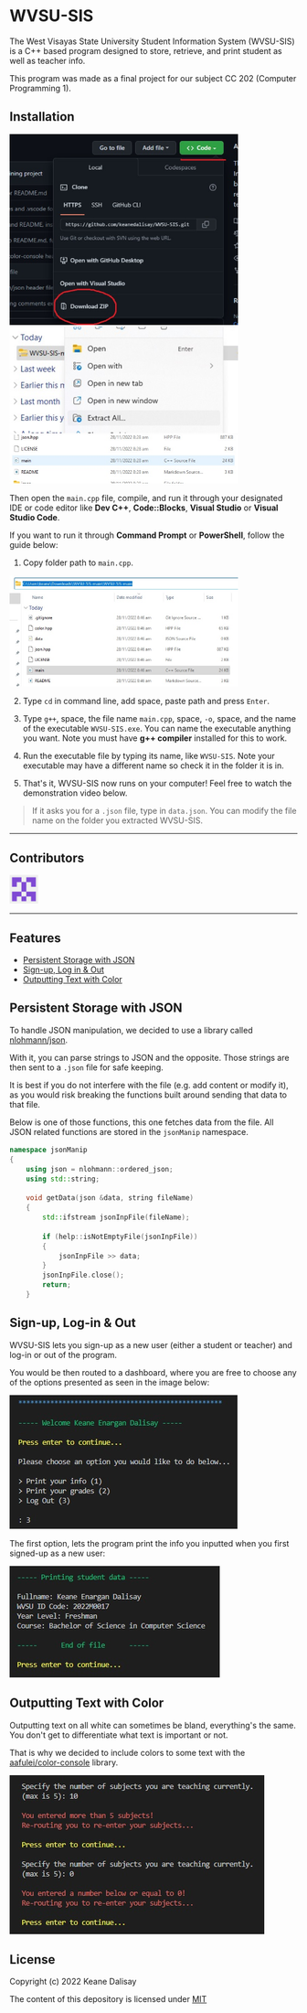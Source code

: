 # WVSU-SIS

The West Visayas State University Student Information System (WVSU-SIS) is a C++ based program designed to store, retrieve, and print student as well as teacher info.

This program was made as a final project for our subject CC 202 (Computer Programming 1).

## Installation

<img src="imgs/download-zip.jpg" width=400>
<img src="imgs/extract-zip-file.jpg" width=400>
<img src="imgs/main-cpp.jpg" width=400>

Then open the `main.cpp` file, compile, and run it through your designated IDE or code editor like **Dev C++**, **Code::Blocks**, **Visual Studio** or **Visual Studio Code**.

If you want to run it through **Command Prompt** or **PowerShell**, follow the guide below:

1. Copy folder path to `main.cpp`.

<img src="imgs/copy-wvsu-sis-folder-path.jpg" width=400>

2. Type `cd` in command line, add space, paste path and press `Enter`.

3. Type `g++`, space, the file name `main.cpp`, space, `-o`, space, and the name of the executable `WVSU-SIS.exe`. You can name the executable anything you want. Note you must have **g++ compiler** installed for this to work.

4. Run the executable file by typing its name, like `WVSU-SIS`. Note your executable may have a different name so check it in the folder it is in.

5. That's it, WVSU-SIS now runs on your computer! Feel free to watch the demonstration video below.

> If it asks you for a `.json` file, type in `data.json`. You can modify the file name on the folder you extracted WVSU-SIS.

---

## Contributors

<a href="https://github.com/ObnoxiousCoder"><img src=imgs/nel-alanan.png title="Nel Alanan" width=50 height=50></a>

---

## Features

- [Persistent Storage with JSON](#persistent-storage-with-json)
- [Sign-up, Log in & Out](#sign-up-log-in--out)
- [Outputting Text with Color](#outputting-text-with-color)

## Persistent Storage with JSON

To handle JSON manipulation, we decided to use a library called [nlohmann/json](https://github.com/nlohmann/json).

With it, you can parse strings to JSON and the opposite. Those strings are then sent to a `.json` file for safe keeping.

It is best if you do not interfere with the file (e.g. add content or modify it), as you would risk breaking the functions built around sending that data to that file.

Below is one of those functions, this one fetches data from the file. All JSON related functions are stored in the `jsonManip` namespace.

```cpp
namespace jsonManip
{
    using json = nlohmann::ordered_json;
    using std::string;

    void getData(json &data, string fileName)
    {
        std::ifstream jsonInpFile(fileName);

        if (help::isNotEmptyFile(jsonInpFile))
        {
            jsonInpFile >> data;
        }
        jsonInpFile.close();
        return;
    }
```

## Sign-up, Log-in & Out

WVSU-SIS lets you sign-up as a new user (either a student or teacher) and log-in or out of the program.

You would be then routed to a dashboard, where you are free to choose any of the options presented as seen in the image below:

![A dashboard presented as outputted text in the terminal with a list of options you can choose from](imgs/student-dashboard.jpg)

The first option, lets the program print the info you inputted when you first signed-up as a new user:

![WVSU-SIS printing a students info (like the full name of the student) through text in a terminal](imgs/print-student-info.jpg)

## Outputting Text with Color

Outputting text on all white can sometimes be bland, everything's the same. You don't get to differentiate what text is important or not.

That is why we decided to include colors to some text with the [aafulei/color-console](https://github.com/aafulei/color-console) library.

![WVSU-SIS printing a text colored in red in the terminal, indicating an alert](imgs/colored-strings-demo.jpg)

## License

Copyright (c) 2022 Keane Dalisay

The content of this depository is licensed under [MIT](LICENSE)
